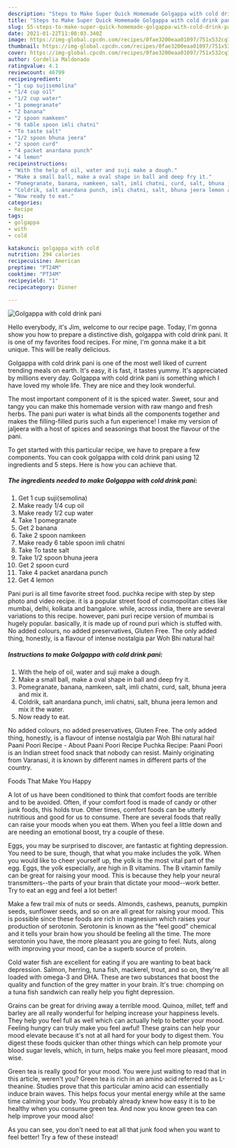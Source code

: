 ```yaml
---
description: "Steps to Make Super Quick Homemade Golgappa with cold drink pani"
title: "Steps to Make Super Quick Homemade Golgappa with cold drink pani"
slug: 55-steps-to-make-super-quick-homemade-golgappa-with-cold-drink-pani
date: 2021-01-22T11:08:03.340Z
image: https://img-global.cpcdn.com/recipes/0fae3200eaa01097/751x532cq70/golgappa-with-cold-drink-pani-recipe-main-photo.jpg
thumbnail: https://img-global.cpcdn.com/recipes/0fae3200eaa01097/751x532cq70/golgappa-with-cold-drink-pani-recipe-main-photo.jpg
cover: https://img-global.cpcdn.com/recipes/0fae3200eaa01097/751x532cq70/golgappa-with-cold-drink-pani-recipe-main-photo.jpg
author: Cordelia Maldonado
ratingvalue: 4.1
reviewcount: 46799
recipeingredient:
- "1 cup sujisemolina"
- "1/4 cup oil"
- "1/2 cup water"
- "1 pomegranate"
- "2 banana"
- "2 spoon namkeen"
- "6 table spoon imli chatni"
- "To taste salt"
- "1/2 spoon bhuna jeera"
- "2 spoon curd"
- "4 packet anardana punch"
- "4 lemon"
recipeinstructions:
- "With the help of oil, water and suji make a dough."
- "Make a small ball, make a oval shape in ball and deep fry it."
- "Pomegranate, banana, namkeen, salt, imli chatni, curd, salt, bhuna jeera and mix it."
- "Coldrik, salt anardana punch, imli chatni, salt, bhuna jeera lemon and mix it the water."
- "Now ready to eat."
categories:
- Recipe
tags:
- golgappa
- with
- cold

katakunci: golgappa with cold 
nutrition: 294 calories
recipecuisine: American
preptime: "PT24M"
cooktime: "PT34M"
recipeyield: "1"
recipecategory: Dinner

---
```



![Golgappa with cold drink pani](https://img-global.cpcdn.com/recipes/0fae3200eaa01097/751x532cq70/golgappa-with-cold-drink-pani-recipe-main-photo.jpg)

Hello everybody, it's Jim, welcome to our recipe page. Today, I'm gonna show you how to prepare a distinctive dish, golgappa with cold drink pani. It is one of my favorites food recipes. For mine, I'm gonna make it a bit unique. This will be really delicious.

Golgappa with cold drink pani is one of the most well liked of current trending meals on earth. It's easy, it is fast, it tastes yummy. It's appreciated by millions every day. Golgappa with cold drink pani is something which I have loved my whole life. They are nice and they look wonderful.

The most important component of it is the spiced water. Sweet, sour and tangy you can make this homemade version with raw mango and fresh herbs. The pani puri water is what binds all the components together and makes the filling-filled puris such a fun experience! I make my version of jaljeera with a host of spices and seasonings that boost the flavour of the pani.


To get started with this particular recipe, we have to prepare a few components. You can cook golgappa with cold drink pani using 12 ingredients and 5 steps. Here is how you can achieve that.

<!--inarticleads1-->

##### The ingredients needed to make Golgappa with cold drink pani:

1. Get 1 cup suji(semolina)
1. Make ready 1/4 cup oil
1. Make ready 1/2 cup water
1. Take 1 pomegranate
1. Get 2 banana
1. Take 2 spoon namkeen
1. Make ready 6 table spoon imli chatni
1. Take To taste salt
1. Take 1/2 spoon bhuna jeera
1. Get 2 spoon curd
1. Take 4 packet anardana punch
1. Get 4 lemon


Pani puri is all time favorite street food. puchka recipe with step by step photo and video recipe. it is a popular street food of cosmopolitan cities like mumbai, delhi, kolkata and bangalore. while, across india, there are several variations to this recipe. however, pani puri recipe version of mumbai is hugely popular. basically, it is made up of round puri which is stuffed with. No added colours, no added preservatives, Gluten Free. The only added thing, honestly, is a flavour of intense nostalgia par Woh Bhi natural hai! 

<!--inarticleads2-->

##### Instructions to make Golgappa with cold drink pani:

1. With the help of oil, water and suji make a dough.
1. Make a small ball, make a oval shape in ball and deep fry it.
1. Pomegranate, banana, namkeen, salt, imli chatni, curd, salt, bhuna jeera and mix it.
1. Coldrik, salt anardana punch, imli chatni, salt, bhuna jeera lemon and mix it the water.
1. Now ready to eat.


No added colours, no added preservatives, Gluten Free. The only added thing, honestly, is a flavour of intense nostalgia par Woh Bhi natural hai! Paani Poori Recipe - About Paani Poori Recipe Puchka Recipe: Paani Poori is an Indian street food snack that nobody can resist. Mainly originating from Varanasi, it is known by different names in different parts of the country. 

Foods That Make You Happy


A lot of us have been conditioned to think that comfort foods are terrible and to be avoided. Often, if your comfort food is made of candy or other junk foods, this holds true. Other times, comfort foods can be utterly nutritious and good for us to consume. There are several foods that really can raise your moods when you eat them. When you feel a little down and are needing an emotional boost, try a couple of these.

Eggs, you may be surprised to discover, are fantastic at fighting depression. You need to be sure, though, that what you make includes the yolk. When you would like to cheer yourself up, the yolk is the most vital part of the egg. Eggs, the yolk especially, are high in B vitamins. The B vitamin family can be great for raising your mood. This is because they help your neural transmitters--the parts of your brain that dictate your mood--work better. Try to eat an egg and feel a lot better!

Make a few trail mix of nuts or seeds. Almonds, cashews, peanuts, pumpkin seeds, sunflower seeds, and so on are all great for raising your mood. This is possible since these foods are rich in magnesium which raises your production of serotonin. Serotonin is known as the "feel good" chemical and it tells your brain how you should be feeling all the time. The more serotonin you have, the more pleasant you are going to feel. Nuts, along with improving your mood, can be a superb source of protein.

Cold water fish are excellent for eating if you are wanting to beat back depression. Salmon, herring, tuna fish, mackerel, trout, and so on, they're all loaded with omega-3 and DHA. These are two substances that boost the quality and function of the grey matter in your brain. It's true: chomping on a tuna fish sandwich can really help you fight depression. 

Grains can be great for driving away a terrible mood. Quinoa, millet, teff and barley are all really wonderful for helping increase your happiness levels. They help you feel full as well which can actually help to better your mood. Feeling hungry can truly make you feel awful! These grains can help your mood elevate because it's not at all hard for your body to digest them. You digest these foods quicker than other things which can help promote your blood sugar levels, which, in turn, helps make you feel more pleasant, mood wise.

Green tea is really good for your mood. You were just waiting to read that in this article, weren't you? Green tea is rich in an amino acid referred to as L-theanine. Studies prove that this particular amino acid can essentially induce brain waves. This helps focus your mental energy while at the same time calming your body. You probably already knew how easy it is to be healthy when you consume green tea. And now you know green tea can help improve your mood also!

As you can see, you don't need to eat all that junk food when you want to feel better! Try a few of these instead!

